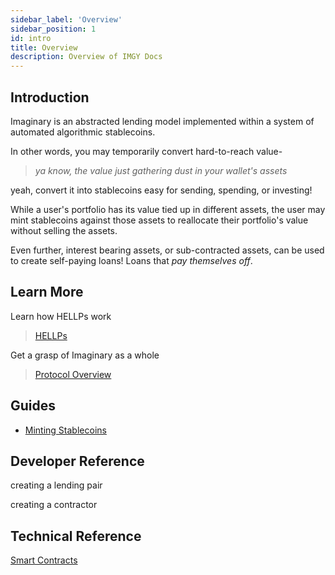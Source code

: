 ```yaml
---
sidebar_label: 'Overview'
sidebar_position: 1
id: intro
title: Overview
description: Overview of IMGY Docs
---
```


## Introduction

Imaginary is an abstracted lending model implemented within a system of automated algorithmic stablecoins.

In other words, you may temporarily convert hard-to-reach value-

> *ya know, the value just gathering dust in your wallet's assets*

yeah, convert it into stablecoins easy for sending, spending, or investing!

While a user's portfolio has its value tied up in different assets, the user may mint stablecoins against those assets to reallocate their portfolio's value without selling the assets.

Even further, interest bearing assets, or sub-contracted assets, can be used to create self-paying loans! Loans that *pay themselves off*.

## Learn More
Learn how HELLPs work

> [HELLPs](concepts/hellps)

Get a grasp of Imaginary as a whole

> [Protocol Overview](imaginary.md)

## Guides

* [Minting Stablecoins](intro.md)

## Developer Reference

creating a lending pair

creating a contractor

## Technical Reference

[Smart Contracts](technical/registry.md)